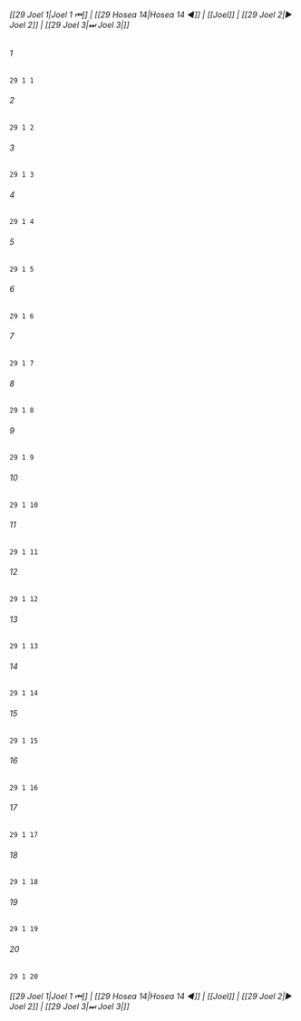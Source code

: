 
###### [[29 Joel 1|Joel 1 ⏮]] | [[29 Hosea 14|Hosea 14 ◀]] | [[Joel]] | [[29 Joel 2|▶ Joel 2]] | [[29 Joel 3|⏭ Joel 3|]]

###### 1
``` verse
29 1 1 
```
###### 2
``` verse
29 1 2 
```
###### 3
``` verse
29 1 3 
```
###### 4
``` verse
29 1 4 
```
###### 5
``` verse
29 1 5 
```
###### 6
``` verse
29 1 6 
```
###### 7
``` verse
29 1 7 
```
###### 8
``` verse
29 1 8 
```
###### 9
``` verse
29 1 9 
```
###### 10
``` verse
29 1 10 
```
###### 11
``` verse
29 1 11 
```
###### 12
``` verse
29 1 12 
```
###### 13
``` verse
29 1 13 
```
###### 14
``` verse
29 1 14 
```
###### 15
``` verse
29 1 15 
```
###### 16
``` verse
29 1 16 
```
###### 17
``` verse
29 1 17 
```
###### 18
``` verse
29 1 18 
```
###### 19
``` verse
29 1 19 
```
###### 20
``` verse
29 1 20 
```

###### [[29 Joel 1|Joel 1 ⏮]] | [[29 Hosea 14|Hosea 14 ◀]] | [[Joel]] | [[29 Joel 2|▶ Joel 2]] | [[29 Joel 3|⏭ Joel 3|]]


